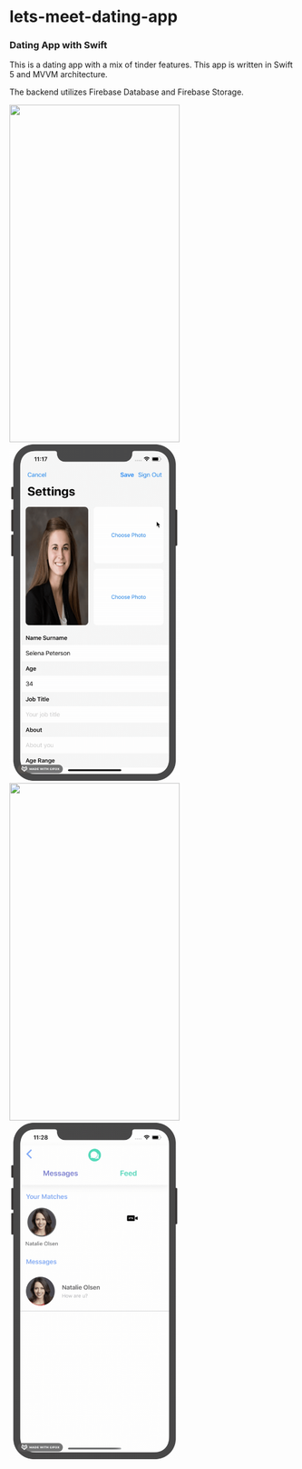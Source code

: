 # lets-meet-dating-app
### Dating App with Swift

This is a dating app with a mix of tinder features. This app is written in Swift 5 and MVVM architecture.

The backend utilizes Firebase Database and Firebase Storage.


<img src="/demo/login.gif" width="300" height="594"/> <img src="/demo/profile.gif" width="300" height="594"/> <img src="/demo/swipe.gif" width="300" height="594"/> <img src="/demo/message.gif" width="300" height="594"/>
